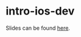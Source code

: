 # intro-ios-dev

Slides can be found [here](https://docs.google.com/presentation/d/1INt5FptlKSxTdMdRO3N9rF-kXmjjZ9N_edONxJ79BqA/edit?usp=sharing).
